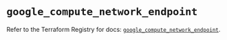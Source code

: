 # `google_compute_network_endpoint`

Refer to the Terraform Registry for docs: [`google_compute_network_endpoint`](https://registry.terraform.io/providers/hashicorp/google/6.18.0/docs/resources/compute_network_endpoint).
